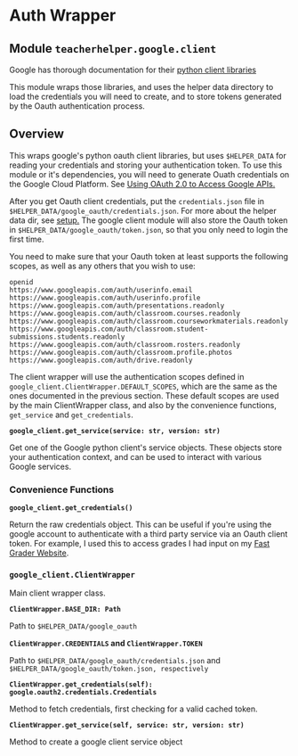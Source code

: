 # Auth Wrapper

## Module `teacherhelper.google.client`

Google has thorough documentation for their
[python client libraries](https://github.com/googleapis/google-api-python-client)

This module wraps those libraries, and uses the helper data directory to load
the credentials you will need to create, and to store tokens generated by the
Oauth authentication process.

## Overview

This wraps google's python oauth client libraries, but uses `$HELPER_DATA` for
reading your credentials and storing your authentication token. To use this
module or it's dependencies, you will need to generate Ouath credentials on the
Google Cloud Platform. See [Using OAuth 2.0 to Access Google
APIs.](https://developers.google.com/identity/protocols/oauth2)

After you get Oauth client credentials, put the `credentials.json` file in
`$HELPER_DATA/google_oauth/credentials.json`. For more about the helper data
dir, see [setup.](../setup.md) The google client module will also store the
Oauth token in `$HELPER_DATA/google_oauth/token.json`, so that you only
need to login the first time.

You need to make sure that your Oauth token at least supports the following
scopes, as well as any others that you wish to use:

```
openid
https://www.googleapis.com/auth/userinfo.email
https://www.googleapis.com/auth/userinfo.profile
https://www.googleapis.com/auth/presentations.readonly
https://www.googleapis.com/auth/classroom.courses.readonly
https://www.googleapis.com/auth/classroom.courseworkmaterials.readonly
https://www.googleapis.com/auth/classroom.student-submissions.students.readonly
https://www.googleapis.com/auth/classroom.rosters.readonly
https://www.googleapis.com/auth/classroom.profile.photos
https://www.googleapis.com/auth/drive.readonly
```

The client wrapper will use the authentication scopes defined in
`google_client.ClientWrapper.DEFAULT_SCOPES`, which are the same as the ones
documented in the previous section. These default scopes are used by the main
ClientWrapper class, and also by the convenience functions, `get_service` and
`get_credentials`.

**`google_client.get_service(service: str, version: str)`**

Get one of the Google python client's service objects. These objects store
your authentication context, and can be used to interact with various Google
services.

### Convenience Functions

**`google_client.get_credentials()`**

Return the raw credentials object. This can be useful if you're using the
google account to authenticate with a third party service via an Oauth client
token. For example, I used this to access grades I had input on my [Fast
Grader Website](https://classfast.app/).

### `google_client.ClientWrapper`

Main client wrapper class.

**`ClientWrapper.BASE_DIR: Path`**

Path to `$HELPER_DATA/google_oauth`

**`ClientWrapper.CREDENTIALS` and `ClientWrapper.TOKEN`**

Path to `$HELPER_DATA/google_oauth/credentials.json` and
`$HELPER_DATA/google_oauth/token.json, respectively`

**`ClientWrapper.get_credentials(self): google.oauth2.credentials.Credentials`**

Method to fetch credentials, first checking for a valid cached token.

**`ClientWrapper.get_service(self, service: str, version: str)`**

Method to create a google client service object

